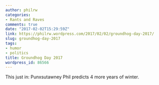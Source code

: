 ```yaml
---
author: philrw
categories:
- Rants and Raves
comments: true
date: "2017-02-02T15:29:59Z"
link: https://philrw.wordpress.com/2017/02/02/groundhog-day-2017/
slug: groundhog-day-2017
tags:
- humor
- politics
title: Groundhog Day 2017
wordpress_id: 86566
---
```


This just in: Punxsutawney Phil predicts 4 more years of winter.
